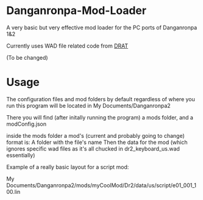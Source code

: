 # Danganronpa-Mod-Loader
A very basic but very effective mod loader for the PC ports of Danganronpa 1&amp;2

Currently uses WAD file related code from [DRAT](https://github.com/Liquid-S/Danganronpa-Another-Tool)

(To be changed)
# Usage
The configuration files and mod folders by default regardless of where you run this program will be located in My Documents/Danganronpa2

There you will find (after initally running the program) a mods folder, and a modConfig.json

inside the mods folder a mod's (current and probably going to change) format is:
A folder with the file's name
Then the data for the mod (which ignores specific wad files as it's all chucked in dr2_keyboard_us.wad essentially)

Example of a really basic layout for a script mod:

My Documents/Danganronpa2/mods/myCoolMod/Dr2/data/us/script/e01_001_100.lin
